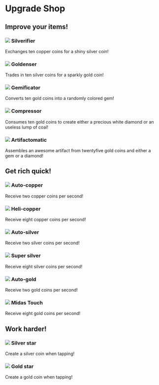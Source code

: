 # Upgrade Shop

## Improve your items!

### ![](entity/copper_converter.png) Silverifier

Exchanges ten copper coins for a shiny silver coin!

### ![](entity/silver_converter.png) Goldenser

Trades in ten silver coins for a sparkly gold coin!

### ![](entity/gem_converter.png) Gemificator

Converts ten gold coins into a randomly colored gem!

### ![](entity/diamond_converter.png) Compressor

Consumes ten gold coins to create either a precious white diamond or an useless lump of coal!

### ![](entity/crown_converter.png) Artifactomatic

Assembles an awesome artifact from twentyfive gold coins and either a gem or a diamond!

## Get rich quick!

### ![](entity/upgrade_copper.png) Auto-copper

Receive two copper coins per second!

### ![](entity/upgrade_copper.png) Heli-copper

Receive eight copper coins per second!

### ![](entity/upgrade_silver.png) Auto-silver

Receive two silver coins per second!

### ![](entity/upgrade_silver.png) Super silver

Receive eight silver coins per second!

### ![](entity/upgrade_gold.png) Auto-gold

Receive two gold coins per second!

### ![](entity/upgrade_gold.png) Midas Touch

Receive eight gold coins per second!

## Work harder!

### ![](entity/upgrade_silver.png) Silver star

Create a silver coin when tapping!

### ![](entity/upgrade_gold.png) Gold star

Create a gold coin when tapping!
